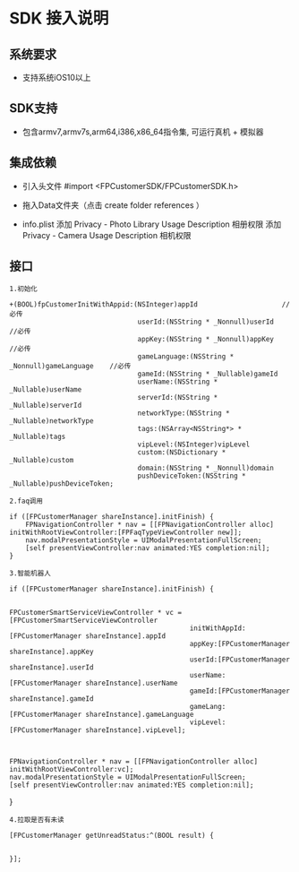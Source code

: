 
SDK 接入说明
=
系统要求
-

   *  支持系统iOS10以上

SDK支持
-
   *  包含armv7,armv7s,arm64,i386,x86_64指令集, 可运行真机 + 模拟器 

集成依赖
-

   *  引入头文件 #import <FPCustomerSDK/FPCustomerSDK.h>
   
   *  拖入Data文件夹（点击 create folder references ）
    
   *  info.plist 添加  Privacy - Photo Library Usage Description  相册权限
                 添加  Privacy - Camera Usage Description  相机权限
         
    
接口
-

    1.初始化

    +(BOOL)fpCustomerInitWithAppid:(NSInteger)appId                     //必传
                                    userId:(NSString * _Nonnull)userId          //必传
                                    appKey:(NSString * _Nonnull)appKey          //必传
                                    gameLanguage:(NSString * _Nonnull)gameLanguage    //必传
                                    gameId:(NSString * _Nullable)gameId
                                    userName:(NSString * _Nullable)userName
                                    serverId:(NSString * _Nullable)serverId
                                    networkType:(NSString * _Nullable)networkType
                                    tags:(NSArray<NSString*> * _Nullable)tags
                                    vipLevel:(NSInteger)vipLevel
                                    custom:(NSDictionary * _Nullable)custom
                                    domain:(NSString * _Nonnull)domain
                                    pushDeviceToken:(NSString * _Nullable)pushDeviceToken;
                                    
    2.faq调用
                                   
    if ([FPCustomerManager shareInstance].initFinish) {
        FPNavigationController * nav = [[FPNavigationController alloc] initWithRootViewController:[FPFaqTypeViewController new]];
        nav.modalPresentationStyle = UIModalPresentationFullScreen;
        [self presentViewController:nav animated:YES completion:nil];
    }
    
    3.智能机器人

    if ([FPCustomerManager shareInstance].initFinish) {
    
    
    FPCustomerSmartServiceViewController * vc = [FPCustomerSmartServiceViewController
                                                 initWithAppId:[FPCustomerManager shareInstance].appId
                                                 appKey:[FPCustomerManager shareInstance].appKey
                                                 userId:[FPCustomerManager shareInstance].userId
                                                 userName:[FPCustomerManager shareInstance].userName
                                                 gameId:[FPCustomerManager shareInstance].gameId
                                                 gameLang:[FPCustomerManager shareInstance].gameLanguage
                                                 vipLevel:[FPCustomerManager shareInstance].vipLevel];
    
    
   
    FPNavigationController * nav = [[FPNavigationController alloc] initWithRootViewController:vc];
    nav.modalPresentationStyle = UIModalPresentationFullScreen;
    [self presentViewController:nav animated:YES completion:nil];
    
   }

    4.拉取是否有未读
    
    [FPCustomerManager getUnreadStatus:^(BOOL result) {
        
        
    }];

 

